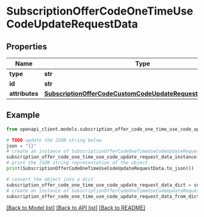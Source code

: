 # SubscriptionOfferCodeOneTimeUseCodeUpdateRequestData


## Properties

Name | Type | Description | Notes
------------ | ------------- | ------------- | -------------
**type** | **str** |  | 
**id** | **str** |  | 
**attributes** | [**SubscriptionOfferCodeCustomCodeUpdateRequestDataAttributes**](SubscriptionOfferCodeCustomCodeUpdateRequestDataAttributes.md) |  | [optional] 

## Example

```python
from openapi_client.models.subscription_offer_code_one_time_use_code_update_request_data import SubscriptionOfferCodeOneTimeUseCodeUpdateRequestData

# TODO update the JSON string below
json = "{}"
# create an instance of SubscriptionOfferCodeOneTimeUseCodeUpdateRequestData from a JSON string
subscription_offer_code_one_time_use_code_update_request_data_instance = SubscriptionOfferCodeOneTimeUseCodeUpdateRequestData.from_json(json)
# print the JSON string representation of the object
print(SubscriptionOfferCodeOneTimeUseCodeUpdateRequestData.to_json())

# convert the object into a dict
subscription_offer_code_one_time_use_code_update_request_data_dict = subscription_offer_code_one_time_use_code_update_request_data_instance.to_dict()
# create an instance of SubscriptionOfferCodeOneTimeUseCodeUpdateRequestData from a dict
subscription_offer_code_one_time_use_code_update_request_data_from_dict = SubscriptionOfferCodeOneTimeUseCodeUpdateRequestData.from_dict(subscription_offer_code_one_time_use_code_update_request_data_dict)
```
[[Back to Model list]](../README.md#documentation-for-models) [[Back to API list]](../README.md#documentation-for-api-endpoints) [[Back to README]](../README.md)


